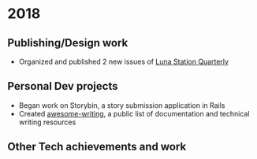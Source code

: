 # 2018

## Publishing/Design work

- Organized and published 2 new issues of [Luna Station Quarterly](http://lunastationquarterly.com/)

## Personal Dev projects

- Began work on Storybin, a story submission application in Rails
- Created [awesome-writing](https://github.com/jenniferlynparsons/awesome-writing), a public list of documentation and technical writing resources

## Other Tech achievements and work

